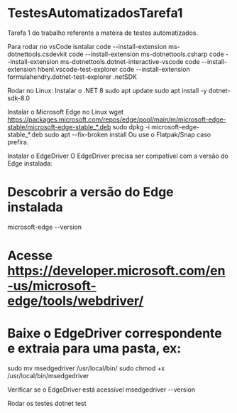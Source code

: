 # TestesAutomatizadosTarefa1
 Tarefa 1 do trabalho referente a matéira de testes automatizados.

Para rodar no vsCode isntalar
code --install-extension ms-dotnettools.csdevkit
code --install-extension ms-dotnettools.csharp
code --install-extension ms-dotnettools.dotnet-interactive-vscode
code --install-extension hbenl.vscode-test-explorer
code --install-extension formulahendry.dotnet-test-explorer
.netSDK



Rodar no Linux:
Instalar o .NET 8
sudo apt update
sudo apt install -y dotnet-sdk-8.0

Instalar o Microsoft Edge no Linux
wget https://packages.microsoft.com/repos/edge/pool/main/m/microsoft-edge-stable/microsoft-edge-stable_*.deb
sudo dpkg -i microsoft-edge-stable_*.deb
sudo apt --fix-broken install
Ou use o Flatpak/Snap caso prefira.

Instalar o EdgeDriver
O EdgeDriver precisa ser compatível com a versão do Edge instalada:
# Descobrir a versão do Edge instalada
microsoft-edge --version
# Acesse https://developer.microsoft.com/en-us/microsoft-edge/tools/webdriver/
# Baixe o EdgeDriver correspondente e extraia para uma pasta, ex:
sudo mv msedgedriver /usr/local/bin/
sudo chmod +x /usr/local/bin/msedgedriver

Verificar se o EdgeDriver está acessível
msedgedriver --version

Rodar os testes
dotnet test

